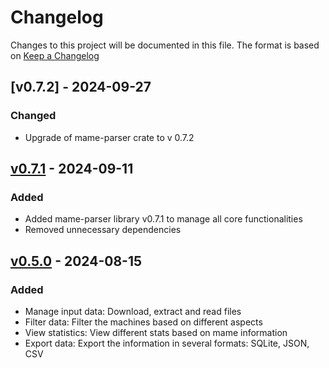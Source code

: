 # Changelog

Changes to this project will be documented in this file.
The format is based on [Keep a Changelog](https://keepachangelog.com/en/1.0.0/)

## [v0.7.2] - 2024-09-27

### Changed

- Upgrade of mame-parser crate to v 0.7.2

## [v0.7.1] - 2024-09-11

### Added

- Added mame-parser library v0.7.1 to manage all core functionalities
- Removed unnecessary dependencies

## [v0.5.0] - 2024-08-15

### Added

- Manage input data: Download, extract and read files
- Filter data: Filter the machines based on different aspects
- View statistics: View different stats based on mame information
- Export data: Export the information in several formats: SQLite, JSON, CSV

[v0.5.0]: https://github.com/retro-arcade-games/mame-data-manager/releases/tag/v0.5.0
[v0.7.1]: https://github.com/retro-arcade-games/mame-data-manager/releases/tag/v0.7.1
